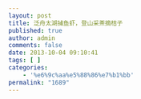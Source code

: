 ```yaml
---
layout: post
title: 泛舟太湖捕鱼虾，登山采茶摘桔子
published: true
author: admin
comments: false
date: 2013-10-04 09:10:41
tags: [ ]
categories:
    - '%e6%9c%aa%e5%88%86%e7%b1%bb'
permalink: "1689"
---
```

[][1] [][2] [][3] [][4] [][5] [][6] [][7]

 [1]: http://xujianian.com/jx/wp-content/uploads/2013/10/C360_2013-10-05-13-12-04_org_resize.jpg
 [2]: http://xujianian.com/jx/wp-content/uploads/2013/10/C360_2013-10-04-11-35-22_resize.jpg
 [3]: http://xujianian.com/jx/wp-content/uploads/2013/10/C360_2013-10-04-11-36-30_resize.jpg
 [4]: http://xujianian.com/jx/wp-content/uploads/2013/10/C360_2013-10-04-14-37-14_resize.jpg
 [5]: http://xujianian.com/jx/wp-content/uploads/2013/10/C360_2013-10-04-15-49-19_resize.jpg
 [6]: http://xujianian.com/jx/wp-content/uploads/2013/10/C360_2013-10-05-10-02-41_resize.jpg
 [7]: http://xujianian.com/jx/wp-content/uploads/2013/10/C360_2013-10-05-14-04-28_resize.jpg